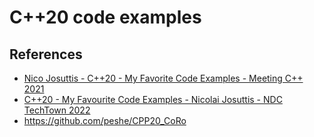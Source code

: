 # C++20 code examples

## References
* [Nico Josuttis - C++20 - My Favorite Code Examples - Meeting C++ 2021](https://www.youtube.com/watch?v=ey4pTOfdi9k)
* [C++20 - My Favourite Code Examples - Nicolai Josuttis - NDC TechTown 2022](https://www.youtube.com/watch?v=ailViuK1gmk)
* <https://github.com/peshe/CPP20_CoRo>
